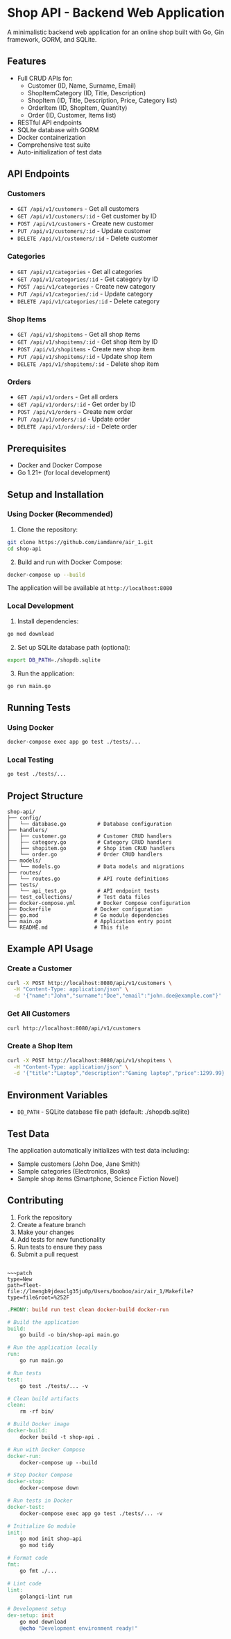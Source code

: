# Shop API - Backend Web Application

A minimalistic backend web application for an online shop built with Go, Gin framework, GORM, and SQLite.

## Features

- Full CRUD APIs for:
  - Customer (ID, Name, Surname, Email)
  - ShopItemCategory (ID, Title, Description)
  - ShopItem (ID, Title, Description, Price, Category list)
  - OrderItem (ID, ShopItem, Quantity)
  - Order (ID, Customer, Items list)
- RESTful API endpoints
- SQLite database with GORM
- Docker containerization
- Comprehensive test suite
- Auto-initialization of test data

## API Endpoints

### Customers
- `GET /api/v1/customers` - Get all customers
- `GET /api/v1/customers/:id` - Get customer by ID
- `POST /api/v1/customers` - Create new customer
- `PUT /api/v1/customers/:id` - Update customer
- `DELETE /api/v1/customers/:id` - Delete customer

### Categories
- `GET /api/v1/categories` - Get all categories
- `GET /api/v1/categories/:id` - Get category by ID
- `POST /api/v1/categories` - Create new category
- `PUT /api/v1/categories/:id` - Update category
- `DELETE /api/v1/categories/:id` - Delete category

### Shop Items
- `GET /api/v1/shopitems` - Get all shop items
- `GET /api/v1/shopitems/:id` - Get shop item by ID
- `POST /api/v1/shopitems` - Create new shop item
- `PUT /api/v1/shopitems/:id` - Update shop item
- `DELETE /api/v1/shopitems/:id` - Delete shop item

### Orders
- `GET /api/v1/orders` - Get all orders
- `GET /api/v1/orders/:id` - Get order by ID
- `POST /api/v1/orders` - Create new order
- `PUT /api/v1/orders/:id` - Update order
- `DELETE /api/v1/orders/:id` - Delete order

## Prerequisites

- Docker and Docker Compose
- Go 1.21+ (for local development)

## Setup and Installation

### Using Docker (Recommended)

1. Clone the repository:
```bash
git clone https://github.com/iamdanre/air_1.git
cd shop-api
```

2. Build and run with Docker Compose:
```bash
docker-compose up --build
```

The application will be available at `http://localhost:8080`

### Local Development

1. Install dependencies:
```bash
go mod download
```

2. Set up SQLite database path (optional):
```bash
export DB_PATH=./shopdb.sqlite
```

3. Run the application:
```bash
go run main.go
```

## Running Tests

### Using Docker
```bash
docker-compose exec app go test ./tests/...
```

### Local Testing
```bash
go test ./tests/...
```

## Project Structure

```
shop-api/
├── config/
│   └── database.go          # Database configuration
├── handlers/
│   ├── customer.go          # Customer CRUD handlers
│   ├── category.go          # Category CRUD handlers
│   ├── shopitem.go          # Shop item CRUD handlers
│   └── order.go             # Order CRUD handlers
├── models/
│   └── models.go            # Data models and migrations
├── routes/
│   └── routes.go            # API route definitions
├── tests/
│   └── api_test.go          # API endpoint tests
├── test_collections/        # Test data files
├── docker-compose.yml       # Docker Compose configuration
├── Dockerfile              # Docker configuration
├── go.mod                  # Go module dependencies
├── main.go                 # Application entry point
└── README.md               # This file
```

## Example API Usage

### Create a Customer
```bash
curl -X POST http://localhost:8080/api/v1/customers \
  -H "Content-Type: application/json" \
  -d '{"name":"John","surname":"Doe","email":"john.doe@example.com"}'
```

### Get All Customers
```bash
curl http://localhost:8080/api/v1/customers
```

### Create a Shop Item
```bash
curl -X POST http://localhost:8080/api/v1/shopitems \
  -H "Content-Type: application/json" \
  -d '{"title":"Laptop","description":"Gaming laptop","price":1299.99}'
```

## Environment Variables

- `DB_PATH` - SQLite database file path (default: ./shopdb.sqlite)

## Test Data

The application automatically initializes with test data including:
- Sample customers (John Doe, Jane Smith)
- Sample categories (Electronics, Books)
- Sample shop items (Smartphone, Science Fiction Novel)

## Contributing

1. Fork the repository
2. Create a feature branch
3. Make your changes
4. Add tests for new functionality
5. Run tests to ensure they pass
6. Submit a pull request
~~~

~~~patch
type=New
path=fleet-file://lmengb9jdeaclg35ju0p/Users/booboo/air/air_1/Makefile?type=file&root=%252F
~~~
~~~makefile
.PHONY: build run test clean docker-build docker-run

# Build the application
build:
	go build -o bin/shop-api main.go

# Run the application locally
run:
	go run main.go

# Run tests
test:
	go test ./tests/... -v

# Clean build artifacts
clean:
	rm -rf bin/

# Build Docker image
docker-build:
	docker build -t shop-api .

# Run with Docker Compose
docker-run:
	docker-compose up --build

# Stop Docker Compose
docker-stop:
	docker-compose down

# Run tests in Docker
docker-test:
	docker-compose exec app go test ./tests/... -v

# Initialize Go module
init:
	go mod init shop-api
	go mod tidy

# Format code
fmt:
	go fmt ./...

# Lint code
lint:
	golangci-lint run

# Development setup
dev-setup: init
	go mod download
	@echo "Development environment ready!"
